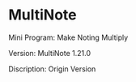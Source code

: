 # MultiNote
Mini Program: Make Noting Multiply

Version: MultiNote 1.21.0

Discription: Origin Version 
